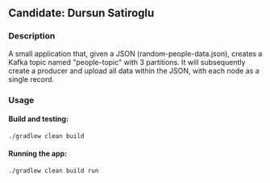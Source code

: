 ## Candidate: Dursun Satiroglu

### Description

A small application that, given a JSON (random-people-data.json), creates a Kafka topic named "people-topic" with 3 partitions. It will subsequently create a producer and upload all data within the JSON, with each node as a single record.

### Usage
#### Build and testing:

    ./gradlew clean build

#### Running the app:

    ./gradlew clean build run